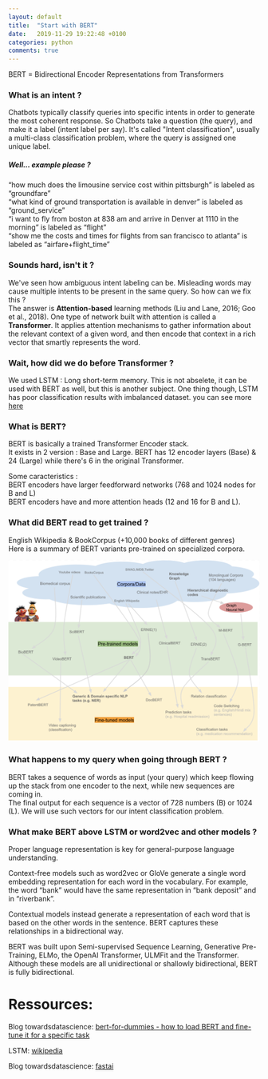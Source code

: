 ```yaml
---
layout: default
title:  "Start with BERT"
date:   2019-11-29 19:22:48 +0100
categories: python
comments: true
---
```


BERT =  Bidirectional Encoder Representations from Transformers


### What is an intent ?

Chatbots typically classify queries into specific intents in order to generate the most coherent response. So Chatbots take a question (the query), and make it a label (intent label per say). It's called "Intent classification", usually a multi-class classification problem, where the query is assigned one unique label.

##### Well... example please ?

“how much does the limousine service cost within pittsburgh” is labeled as “groundfare”  
“what kind of ground transportation is available in denver” is labeled as “ground_service”  
“i want to fly from boston at 838 am and arrive in Denver at 1110 in the morning” is labeled as “flight”  
“show me the costs and times for flights from san francisco to atlanta” is labeled as “airfare+flight_time”  

### Sounds hard, isn't it ?
We've seen how ambiguous intent labeling can be. Misleading words may cause multiple intents to be present in the same query. So how can we fix this ?  
The answer is **Attention-based** learning methods (Liu and Lane, 2016; Goo et al., 2018). One type of network built with attention is called a **Transformer**. It applies attention mechanisms to gather information about the relevant context of a given word, and then encode that context in a rich vector that smartly represents the word.

### Wait, how did we do before Transformer ?
We used LSTM : Long short-term memory. This is not abselete, it can be used with BERT as well, but this is another subject. One thing though, LSTM has poor classification results with imbalanced dataset. you can see more [here](https://towardsdatascience.com/bert-for-dummies-step-by-step-tutorial-fb90890ffe03)

### What is BERT?
BERT is basically a trained Transformer Encoder stack.  
It exists in 2 version : Base and Large. BERT has 12 encoder layers (Base) & 24 (Large) while there's 6 in the original Transformer.

Some caracteristics :  
BERT encoders have larger feedforward networks (768 and 1024 nodes for B and L)  
BERT encoders have and more attention heads (12 and 16 for B and L).   


### What did BERT read to get trained ?

English Wikipedia & BookCorpus (+10,000 books of different genres)  
Here is a summary of BERT variants pre-trained on specialized corpora.

![screenshot](/assets/img/bert-training-dataset.png)

### What happens to my query when going through BERT ?

BERT takes a sequence of words as input (your query) which keep flowing up the stack from one encoder to the next, while new sequences are coming in.  
The final output for each sequence is a vector of 728 numbers (B) or 1024 (L). We will use such vectors for our intent classification problem.


### What make BERT above LSTM or word2vec and other models ?
Proper language representation is key for general-purpose language understanding.  

Context-free models such as word2vec or GloVe generate a single word embedding representation for each word in the vocabulary. For example, the word “bank” would have the same representation in “bank deposit” and in “riverbank”.  

Contextual models instead generate a representation of each word that is based on the other words in the sentence. BERT captures these relationships in a bidirectional way.  

BERT was built upon Semi-supervised Sequence Learning, Generative Pre-Training, ELMo, the OpenAI Transformer, ULMFit and the Transformer. Although these models are all unidirectional or shallowly bidirectional, BERT is fully bidirectional.

# Ressources:

Blog towardsdatascience: [bert-for-dummies - how to load BERT and fine-tune it for a specific task](https://towardsdatascience.com/bert-for-dummies-step-by-step-tutorial-fb90890ffe03)

LSTM: [wikipedia](https://en.wikipedia.org/wiki/Long_short-term_memory)

Blog towardsdatascience: [fastai](https://towardsdatascience.com/fastai-with-transformers-bert-roberta-xlnet-xlm-distilbert-4f41ee18ecb2)
